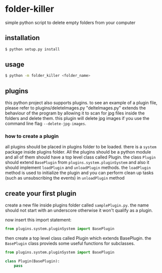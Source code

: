 # folder-killer

simple python script to delete empty folders from your computer

## installation

```bash
$ python setup.py install
```

## usage

```bash
$ python -m folder_killer <folder_name>
```

## plugins

this python project also supports plugins. to see an example of a plugin file,
please refer to plugins/deleteImages.py
"delteImages.py" extends the behaviour of the program by allowing it to scan for
jpg files inside the folders and delete them. this plugin will delete jpg images
if you use the command line flag `--delete-jpg-images`.

### how to create a plugin

all plugins should be placed in plugins folder to be loaded. there is
a `system` package inside plugins folder. All the plugins should be 
a python module and all of them should have a top level class called
Plugin. the class `Plugin` should extend `BasePlugin` from `plugins.system.pluginSystem`
and also it should implement `loadPlugin` and `unloadPlugin` methods. the `loadPlugin`
method is used to initialize the plugin and you can perform clean up tasks
(such as unsubscribing the events) in `unloadPlugin`
method

## create your first plugin

create a new file inside plugins folder called `samplePlugin.py`. the name should not
start with an underscore otherwise it won't qualify as a plugin.  

now insert this import statement:

```python
from plugins.system.pluginSystem import BasePlugin
```

then create a top level class called Plugin which extends BasePlugin. the `BasePlugin` class
provieds some useful functions for subclasses.

```python
from plugins.system.pluginSystem import BasePlugin

class Plugin(BasePlugin):
    pass
```